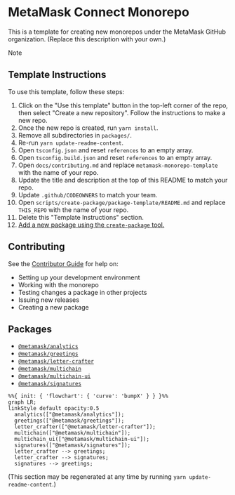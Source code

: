# MetaMask Connect Monorepo

This is a template for creating new monorepos under the MetaMask GitHub organization. (Replace this description with your own.)

> [!note]
>
> ## Template Instructions
>
> To use this template, follow these steps:
>
> 1. Click on the "Use this template" button in the top-left corner of the repo, then select "Create a new repository". Follow the instructions to make a new repo.
> 2. Once the new repo is created, run `yarn install`.
> 3. Remove all subdirectories in `packages/`.
> 4. Re-run `yarn update-readme-content`.
> 5. Open `tsconfig.json` and reset `references` to an empty array.
> 6. Open `tsconfig.build.json` and reset `references` to an empty array.
> 7. Open `docs/contributing.md` and replace `metamask-monorepo-template` with the name of your repo.
> 8. Update the title and description at the top of this README to match your repo.
> 9. Update `.github/CODEOWNERS` to match your team.
> 10. Open `scripts/create-package/package-template/README.md` and replace `THIS_REPO` with the name of your repo.
> 11. Delete this "Template Instructions" section.
> 12. [Add a new package using the `create-package` tool.](./docs/contributing.md#adding-new-packages-to-the-monorepo)

## Contributing

See the [Contributor Guide](./docs/contributing.md) for help on:

- Setting up your development environment
- Working with the monorepo
- Testing changes a package in other projects
- Issuing new releases
- Creating a new package

## Packages

<!-- start package list -->

- [`@metamask/analytics`](packages/analytics)
- [`@metamask/greetings`](packages/greetings)
- [`@metamask/letter-crafter`](packages/letter-crafter)
- [`@metamask/multichain`](packages/multichain)
- [`@metamask/multichain-ui`](packages/multichain-ui)
- [`@metamask/signatures`](packages/signatures)

<!-- end package list -->

<!-- start dependency graph -->

```mermaid
%%{ init: { 'flowchart': { 'curve': 'bumpX' } } }%%
graph LR;
linkStyle default opacity:0.5
  analytics(["@metamask/analytics"]);
  greetings(["@metamask/greetings"]);
  letter_crafter(["@metamask/letter-crafter"]);
  multichain(["@metamask/multichain"]);
  multichain_ui(["@metamask/multichain-ui"]);
  signatures(["@metamask/signatures"]);
  letter_crafter --> greetings;
  letter_crafter --> signatures;
  signatures --> greetings;
```

<!-- end dependency graph -->

(This section may be regenerated at any time by running `yarn update-readme-content`.)
